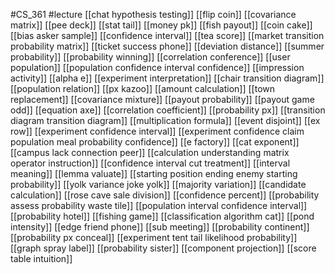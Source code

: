 #CS_361
#lecture
[[chat hypothesis testing]]
[[flip coin]]
[[covariance matrix]]
[[pee deck]]
[[stat tail]]
[[money pk]]
[[fish payout]]
[[coin cake]]
[[bias asker sample]]
[[confidence interval]]
[[tea score]]
[[market transition probability matrix]]
[[ticket success phone]]
[[deviation distance]]
[[summer probability]]
[[probability winning]]
[[correlation conference]]
[[user population]]
[[population confidence interval confidence]]
[[impression activity]]
[[alpha e]]
[[experiment interpretation]]
[[chair transition diagram]]
[[population relation]]
[[px kazoo]]
[[amount calculation]]
[[town replacement]]
[[covariance mixture]]
[[payout probability]]
[[payout game odd]]
[[equation axe]]
[[correlation coefficient]]
[[probability px]]
[[transition diagram transition diagram]]
[[multiplication formula]]
[[event disjoint]]
[[ex row]]
[[experiment confidence interval]]
[[experiment confidence claim population meal probability confidence]]
[[e factory]]
[[cat exponent]]
[[campus lack connection peer]]
[[calculation understanding matrix operator instruction]]
[[confidence interval cut treatment]]
[[interval meaning]]
[[lemma valuate]]
[[starting position ending enemy starting probability]]
[[yolk variance joke yolk]]
[[majority variation]]
[[candidate calculation]]
[[rose cave sale division]]
[[confidence percent]]
[[probability assess probability waste tile]]
[[population interval confidence interval]]
[[probability hotel]]
[[fishing game]]
[[classification algorithm cat]]
[[pond intensity]]
[[edge friend phone]]
[[sub meeting]]
[[probability continent]]
[[probability px conceal]]
[[experiment tent tail likelihood probability]]
[[graph spray label]]
[[probability sister]]
[[component projection]]
[[score table intuition]]
